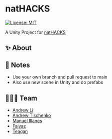 # natHACKS

[![License: MIT](https://img.shields.io/badge/License-MIT-blue.svg)](https://opensource.org/licenses/MIT)

A Unity Project for [natHACKS](https://nathacks.devpost.com/)

## ✨ About



## 📰 Notes

* Use your own branch and pull request to main
* Also use new scene in Unity and do prefabs 



## 👨‍👧‍👧 Team

<!--- put your links here --->

* [Andrew Li](http://andrewli.site/)
* [Andrew Tischenko]()
* [Manuel Illanes]()
* [Faiyaz]()
* [Teagan]()

